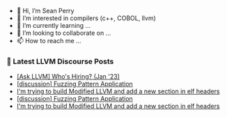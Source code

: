 - 👋 Hi, I’m Sean Perry
- 👀 I’m interested in compilers (c++, COBOL, llvm)
- 🌱 I’m currently learning ...
- 💞️ I’m looking to collaborate on ...
- 📫 How to reach me ...

<!---
s66perry/s66perry is a ✨ special ✨ repository because its `README.md` (this file) appears on your GitHub profile.
You can click the Preview link to take a look at your changes.
--->
### 📕 Latest LLVM Discourse Posts

<!-- DISCOURSE-LLVM:START -->
- [[Ask LLVM] Who&#39;s Hiring? &lpar;Jan &#39;23&rpar;](https://discourse.llvm.org/t/ask-llvm-whos-hiring-jan-23/67894#post_3)
- [[discussion] Fuzzing Pattern Application](https://discourse.llvm.org/t/discussion-fuzzing-pattern-application/67911#post_3)
- [I&#39;m trying to build Modified LLVM and add a new section in elf headers](https://discourse.llvm.org/t/im-trying-to-build-modified-llvm-and-add-a-new-section-in-elf-headers/67912#post_2)
- [[discussion] Fuzzing Pattern Application](https://discourse.llvm.org/t/discussion-fuzzing-pattern-application/67911#post_2)
- [I&#39;m trying to build Modified LLVM and add a new section in elf headers](https://discourse.llvm.org/t/im-trying-to-build-modified-llvm-and-add-a-new-section-in-elf-headers/67912#post_1)
<!-- DISCOURSE-LLVM:END -->
